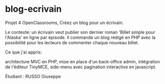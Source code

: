 # blog-ecrivain
Projet 4 OpenClassrooms, Créez un blog pour un écrivain.

Le contexte: un écrivain veut publier son dernier roman 'Billet simple pour l'Alaska' en ligne par épisode. Il commande un blog rédigé en PHP avec la possibilité pour les lecteurs de commenter chaque nouveau billet.

Ce que j'ai appris:

architecture MVC en PHP,
mise en place d'un back-office admin,
intégration de l'éditeur TinyMCE,
side-menu avec pagination interactive en javascript.

Étudiant : RUSSO Giuseppe



